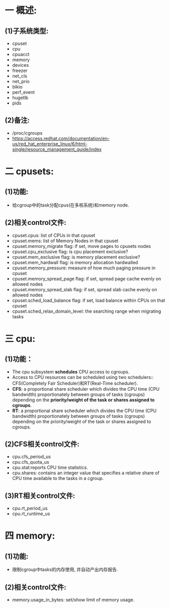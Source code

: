 # 一 概述:
## (1)子系统类型:
- cpuset
- cpu
- cpuacct
- memory
- devices
- freezer
- net_cls
- net_prio
- blkio
- perf_event
- hugetlb
- pids

## (2)备注:
- /proc/cgroups
- https://access.redhat.com/documentation/en-us/red_hat_enterprise_linux/6/html-single/resource_management_guide/index 

# 二 cpusets:
## (1)功能:
- 给cgroup中的task分配cpus(在多核系统)和memory node.

## (2)相关control文件:
- cpuset.cpus: list of CPUs in that cpuset
- cpuset.mems: list of Memory Nodes in that cpuset
- cpuset.memory_migrate flag: if set, move pages to cpusets nodes
- cpuset.cpu_exclusive flag: is cpu placement exclusive?
- cpuset.mem_exclusive flag: is memory placement exclusive?
- cpuset.mem_hardwall flag:  is memory allocation hardwalled
- cpuset.memory_pressure: measure of how much paging pressure in cpuset
- cpuset.memory_spread_page flag: if set, spread page cache evenly on allowed nodes
- cpuset.memory_spread_slab flag: if set, spread slab cache evenly on allowed nodes
- cpuset.sched_load_balance flag: if set, load balance within CPUs on that cpuset
- cpuset.sched_relax_domain_level: the searching range when migrating tasks

# 三 cpu:
## (1)功能：
- The cpu subsystem **schedules** CPU access to cgroups. 
- Access to CPU resources can be scheduled using two schedulers:: CFS(Completely Fair Scheduler)和RT(Real-Time scheduler).
- **CFS**: a proportional share scheduler which divides the CPU time (CPU bandwidth) proportionately between groups of tasks (cgroups) depending on the **priority/weight of the task or shares assigned to cgroups**.
- **RT**: a proportional share scheduler which divides the CPU time (CPU bandwidth) proportionately between groups of tasks (cgroups) depending on the priority/weight of the task or shares assigned to cgroups.

## (2)CFS相关control文件:
- cpu.cfs_period_us
- cpu.cfs_quota_us
- cpu.stat:reports CPU time statistics.
- cpu.shares: contains an integer value that specifies a relative share of CPU time available to the tasks in a cgroup.

## (3)RT相关control文件:
- cpu.rt_period_us
- cpu.rt_runtime_us

# 四 memory:
## (1)功能:
- 限制cgroup中tasks的内存使用, 并自动产出内存报告.

## (2)相关control文件:
- memory.usage_in_bytes: set/show limit of memory usage.
